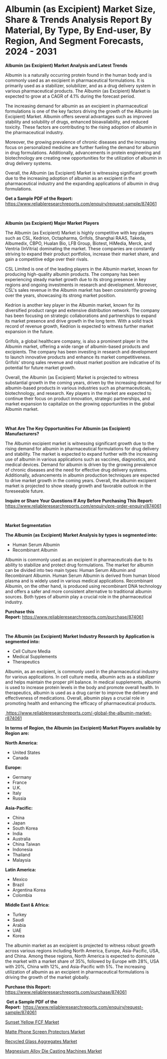 <p><h1>Albumin (as Excipient) Market Size, Share & Trends Analysis Report By Material, By Type, By End-user, By Region, And Segment Forecasts, 2024 - 2031</h1></p><p><strong>Albumin (as Excipient) Market Analysis and Latest Trends</strong></p>
<p><p>Albumin is a naturally occurring protein found in the human body and is commonly used as an excipient in pharmaceutical formulations. It is primarily used as a stabilizer, solubilizer, and as a drug delivery system in various pharmaceutical products. The Albumin (as Excipient) Market is expected to grow at a CAGR of 4.1% during the forecast period.</p><p>The increasing demand for albumin as an excipient in pharmaceutical formulations is one of the key factors driving the growth of the Albumin (as Excipient) Market. Albumin offers several advantages such as improved stability and solubility of drugs, enhanced bioavailability, and reduced toxicity. These factors are contributing to the rising adoption of albumin in the pharmaceutical industry.</p><p>Moreover, the growing prevalence of chronic diseases and the increasing focus on personalized medicine are further fueling the demand for albumin in drug formulations. Additionally, advancements in protein engineering and biotechnology are creating new opportunities for the utilization of albumin in drug delivery systems.</p><p>Overall, the Albumin (as Excipient) Market is witnessing significant growth due to the increasing adoption of albumin as an excipient in the pharmaceutical industry and the expanding applications of albumin in drug formulations.</p></p>
<p><strong>Get a Sample PDF of the Report:&nbsp;</strong> <a href="https://www.reliableresearchreports.com/enquiry/request-sample/874061">https://www.reliableresearchreports.com/enquiry/request-sample/874061</a></p>
<p>&nbsp;</p>
<p><strong>Albumin (as Excipient) Major Market Players</strong></p>
<p><p>The Albumin (as Excipient) Market is highly competitive with key players such as CSL, Kedrion, Octapharma, Grifols, Shanghai RAAS, Takeda, Albumedix, CBPO, Hualan Bio, LFB Group, Biotest, HiMedia, Merck, and Ventria (InVitria) dominating the market. These companies are constantly striving to expand their product portfolios, increase their market share, and gain a competitive edge over their rivals.</p><p>CSL Limited is one of the leading players in the Albumin market, known for producing high-quality albumin products. The company has been experiencing steady market growth due to its strong presence in key regions and ongoing investments in research and development. Moreover, CSL's sales revenue in the Albumin market has been consistently growing over the years, showcasing its strong market position.</p><p>Kedrion is another key player in the Albumin market, known for its diversified product range and extensive distribution network. The company has been focusing on strategic collaborations and partnerships to expand its market presence and drive growth in the long term. With a solid track record of revenue growth, Kedrion is expected to witness further market expansion in the future.</p><p>Grifols, a global healthcare company, is also a prominent player in the Albumin market, offering a wide range of albumin-based products and excipients. The company has been investing in research and development to launch innovative products and enhance its market competitiveness. Grifols' strong sales revenue and robust market position are indicative of its potential for future market growth.</p><p>Overall, the Albumin (as Excipient) Market is projected to witness substantial growth in the coming years, driven by the increasing demand for albumin-based products in various industries such as pharmaceuticals, biotechnology, and research. Key players in the market are expected to continue their focus on product innovation, strategic partnerships, and market expansion to capitalize on the growing opportunities in the global Albumin market.</p></p>
<p>&nbsp;</p>
<p><strong>What Are The Key Opportunities For Albumin (as Excipient) Manufacturers?</strong></p>
<p><p>The Albumin excipient market is witnessing significant growth due to the rising demand for albumin in pharmaceutical formulations for drug delivery and stability. The market is expected to expand further with the increasing use of albumin in various applications such as vaccines, diagnostics, and medical devices. Demand for albumin is driven by the growing prevalence of chronic diseases and the need for effective drug delivery systems. Additionally, advancements in albumin production techniques are expected to drive market growth in the coming years. Overall, the albumin excipient market is projected to show steady growth and favorable outlook in the foreseeable future.</p></p>
<p><strong>Inquire or Share Your Questions If Any Before Purchasing This Report:</strong> <a href="https://www.reliableresearchreports.com/enquiry/pre-order-enquiry/874061">https://www.reliableresearchreports.com/enquiry/pre-order-enquiry/874061</a></p>
<p>&nbsp;</p>
<p><strong>Market Segmentation</strong></p>
<p><strong>The Albumin (as Excipient) Market Analysis by types is segmented into:</strong></p>
<p><ul><li>Human Serum Albumin</li><li>Recombinant Albumin</li></ul></p>
<p><p>Albumin is commonly used as an excipient in pharmaceuticals due to its ability to stabilize and protect drug formulations. The market for albumin can be divided into two main types: Human Serum Albumin and Recombinant Albumin. Human Serum Albumin is derived from human blood plasma and is widely used in various medical applications. Recombinant Albumin, on the other hand, is produced using recombinant DNA technology and offers a safer and more consistent alternative to traditional albumin sources. Both types of albumin play a crucial role in the pharmaceutical industry.</p></p>
<p><strong>Purchase this Report:&nbsp;</strong><a href="https://www.reliableresearchreports.com/purchase/874061">https://www.reliableresearchreports.com/purchase/874061</a></p>
<p>&nbsp;</p>
<p><strong>The Albumin (as Excipient) Market Industry Research by Application is segmented into:</strong></p>
<p><ul><li>Cell Culture Media</li><li>Medical Supplements</li><li>Therapeutics</li></ul></p>
<p><p>Albumin, as an excipient, is commonly used in the pharmaceutical industry for various applications. In cell culture media, albumin acts as a stabilizer and helps maintain the proper pH balance. In medical supplements, albumin is used to increase protein levels in the body and promote overall health. In therapeutics, albumin is used as a drug carrier to improve the delivery and effectiveness of medications. Overall, albumin plays a crucial role in promoting health and enhancing the efficacy of pharmaceutical products.</p></p>
<p><a href="https://www.reliableresearchreports.com/-global-the-albumin-market-r874061">&nbsp;https://www.reliableresearchreports.com/-global-the-albumin-market-r874061</a></p>
<p><strong>In terms of Region, the Albumin (as Excipient) Market Players available by Region are:</strong></p>
<p>
    <p> <strong> North America: </strong>
        <ul>
            <li>United States</li>
            <li>Canada</li>
        </ul>
        </p> 
    <p> <strong> Europe: </strong>
        <ul>
            <li>Germany</li>
            <li>France</li>
            <li>U.K.</li>
            <li>Italy</li>
            <li>Russia</li>
        </ul>
        </p> 
    <p> <strong> Asia-Pacific: </strong>
        <ul>
            <li>China</li>
            <li>Japan</li>
            <li>South Korea</li>
            <li>India</li>
            <li>Australia</li>
            <li>China Taiwan</li>
            <li>Indonesia</li>
            <li>Thailand</li>
            <li>Malaysia</li>
        </ul>
        </p> 
    <p> <strong> Latin America: </strong>
        <ul>
            <li>Mexico</li>
            <li>Brazil</li>
            <li>Argentina Korea</li>
            <li>Colombia</li>
        </ul>
        </p> 
    <p> <strong> Middle East & Africa: </strong>
        <ul>
            <li>Turkey</li>
            <li>Saudi</li>
            <li>Arabia</li>
            <li>UAE</li>
            <li>Korea</li>
        </ul>
    </p>
    </p>
<p><p>The albumin market as an excipient is projected to witness robust growth across various regions including North America, Europe, Asia-Pacific, USA, and China. Among these regions, North America is expected to dominate the market with a market share of 35%, followed by Europe with 28%, USA with 20%, China with 12%, and Asia-Pacific with 5%. The increasing utilization of albumin as an excipient in pharmaceutical formulations is driving the growth of the market globally.</p></p>
<p><strong>Purchase this Report: </strong><a href="https://www.reliableresearchreports.com/purchase/874061">https://www.reliableresearchreports.com/purchase/874061</a></p>
<p>&nbsp;<strong>Get a Sample PDF of the Report:&nbsp;&nbsp;</strong><a href="https://www.reliableresearchreports.com/enquiry/request-sample/874061">https://www.reliableresearchreports.com/enquiry/request-sample/874061</a></p>
<p><strong></strong></p>
<p><p><a href="https://medium.com/@alexander.bell98078/global-sunset-yellow-fcf-market-size-is-expected-to-experience-a-cagr-of-6-6-07301d58a3bc">Sunset Yellow FCF Market</a></p><p><a href="https://github.com/victorialyman98067/Market-Research-Report-List-1/blob/main/matte-phone-screen-protectors-market.md">Matte Phone Screen Protectors Market</a></p><p><a href="https://medium.com/@richard.james09789/recycled-glass-aggregates-market-a-global-and-regional-analysis-focus-on-region-country-level-4b89e6ff9b89">Recycled Glass Aggregates Market</a></p><p><a href="https://github.com/caylechardson65746/Market-Research-Report-List-1/blob/main/magnesium-alloy-die-casting-machines-market.md">Magnesium Alloy Die Casting Machines Market</a></p></p>